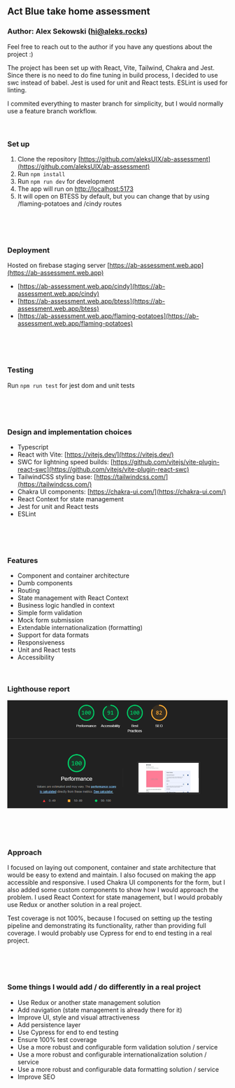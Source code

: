 ## Act Blue take home assessment

### Author: Alex Sekowski (hi@aleks.rocks)

Feel free to reach out to the author if you have any questions about the project :)

The project has been set up with React, Vite, Tailwind, Chakra and Jest. Since there is no need to do fine tuning in build process, I decided to use swc instead of babel. Jest is used for unit and React tests. ESLint is used for linting.

I commited everything to master branch for simplicity, but I would normally use a feature branch workflow.
<br />
<br />
<br />

### Set up

1. Clone the repository [https://github.com/aleksUIX/ab-assessment](https://github.com/aleksUIX/ab-assessment)
2. Run `npm install`
3. Run `npm run dev` for development
4. The app will run on [http://localhost:5173](http://localhost:5173)
5. It will open on BTESS by default, but you can change that by using /flaming-potatoes and /cindy routes
<br />
<br />
<br />

### Deployment
Hosted on firebase staging server [https://ab-assessment.web.app](https://ab-assessment.web.app)

- [https://ab-assessment.web.app/cindy](https://ab-assessment.web.app/cindy)
- [https://ab-assessment.web.app/btess](https://ab-assessment.web.app/btess)
- [https://ab-assessment.web.app/flaming-potatoes](https://ab-assessment.web.app/flaming-potatoes)

<br />
<br />
<br />

### Testing

Run `npm run test` for jest dom and unit tests

<br />
<br />
<br />

### Design and implementation choices

- Typescript
- React with Vite: [https://vitejs.dev/](https://vitejs.dev/)
- SWC for lightning speed builds: [https://github.com/vitejs/vite-plugin-react-swc](https://github.com/vitejs/vite-plugin-react-swc)
- TailwindCSS styling base: [https://tailwindcss.com/](https://tailwindcss.com/)
- Chakra UI components: [https://chakra-ui.com/](https://chakra-ui.com/)
- React Context for state management
- Jest for unit and React tests
- ESLint

<br />
<br />
<br />

### Features
- Component and container architecture
- Dumb components
- Routing
- State management with React Context
- Business logic handled in context
- Simple form validation
- Mock form submission
- Extendable internationalization (formatting)
- Support for data formats
- Responsiveness
- Unit and React tests
- Accessibility

<br />

### Lighthouse report

![lighthouse](./lighthouse-report.png)

<br />
<br />
<br />

### Approach
I focused on laying out component, container and state architecture that would be easy to extend and maintain. I also focused on making the app accessible and responsive. I used Chakra UI components for the form, but I also added some custom components to show how I would approach the problem. I used React Context for state management, but I would probably use Redux or another solution in a real project.

Test coverage is not 100%, because I focused on setting up the testing pipeline and demonstrating its functionality, rather than providing full coverage. I would probably use Cypress for end to end testing in a real project.

<br />
<br />
<br />

### Some things I would add / do differently in a real project
- Use Redux or another state management solution
- Add navigation (state management is already there for it)
- Improve UI, style and visual attractiveness
- Add persistence layer
- Use Cypress for end to end testing
- Ensure 100% test coverage
- Use a more robust and configurable form validation solution / service
- Use a more robust and configurable internationalization solution / service
- Use a more robust and configurable data formatting solution / service
- Improve SEO
  